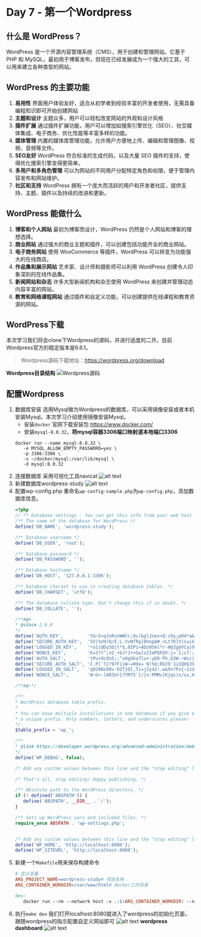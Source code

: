 # Day 7 - 第一个Wordpress

## 什么是 WordPress？
WordPress 是一个开源内容管理系统（CMS），用于创建和管理网站。它基于 PHP 和 MySQL，最初用于博客发布，但现在已经发展成为一个强大的工具，可以用来建立各种类型的网站。

## WordPress 的主要功能
1. **易用性**
界面用户体验友好，适合从初学者到经验丰富的开发者使用，无需具备编程知识即可开始创建网站
2. **主题和设计**
主题众多，用户可以轻松改变网站的外观和设计风格
3. **插件扩展**
通过插件扩展功能，用户可以增加如搜索引擎优化（SEO）、社交媒体集成、电子商务、优化性能等丰富多样的功能。
4. **媒体管理**
内置的媒体库管理功能，允许用户方便地上传、编辑和管理图像、视频、音频等文件。
5. **SEO友好**
WordPress 符合标准的生成代码，以及大量 SEO 插件的支持，使得优化搜索引擎变得更简单。
6. **多用户和多角色管理**
可以为网站的不同用户分配特定角色和权限，便于管理内容发布和网站维护。
7. **社区和支持**
WordPress 拥有一个庞大而活跃的用户和开发者社区，提供支持、主题、插件以及持续的改进和更新。

## WordPress 能做什么
1. **博客和个人网站**
最初为博客而设计，WordPress 仍然是个人网站和博客的理想选择。
2. **商业网站**
通过强大的商业主题和插件，可以创建包括功能齐全的商业网站。
3. **电子商务网站**
使用 WooCommerce 等插件，WordPress 可以转变为功能强大的在线商店。
4. **作品集和展示网站**
艺术家、设计师和摄影师可以利用 WordPress 创建令人印象深刻的在线作品集。
5. **新闻网站和杂志**
许多大型新闻机构和杂志使用 WordPress 来创建并管理动态内容丰富的网站。
6. **教育和网络课程网站**
通过插件和自定义功能，可以创建提供在线课程和教育资源的网站。

## WordPress下载
本次学习我们将会clone下Wordpress的源码，并进行适度的二开。目前Wordpress官方的稳定版本是6.6.1。

> Wordpress源码下载地址：https://wordpress.org/download

**Wordpress目录结构**
![Wordpress源码](./img/image.png)

## 配置Wordpress
1. 数据库安装
   选用Mysql做为Wordpress的数据库，可以采用镜像安装或者本机安装Mysql。本次学习介绍使用镜像安装Mysql。
   - 安装`docker`
   官网下载安装包 https://www.docker.com/
   - 安装`mysql-8.0.32`，**将mysql容器3306端口映射道本地端口3306**
   ```docker
   docker run --name mysql-8.0.32 \
      -e MYSQL_ALLOW_EMPTY_PASSWORD=yes \
      -p 3306:3306 \
      -v ~/docker/mysql:/var/lib/mysql \
      -d mysql:8.0.32
   ```
2. 连接数据库
   采用可视化工具navicat
   ![alt text](./img/image-1.png)
3. 新建数据库wordpress-study
   ![alt text](./img/image-2.png)
4. 配置wp-config.php
   重命名`wp-config-sample.php`为`wp-config.php`，添加数据库信息。
   ```php
   <?php
   // ** Database settings - You can get this info from your web host ** //
   /** The name of the database for WordPress */
   define('DB_NAME', 'wordpress-study');

   /** Database username */
   define('DB_USER', 'root');

   /** Database password */
   define('DB_PASSWORD', '');

   /** Database hostname */
   define('DB_HOST', '127.0.0.1:3306');

   /** Database charset to use in creating database tables. */
   define('DB_CHARSET', 'utf8');

   /** The database collate type. Don't change this if in doubt. */
   define('DB_COLLATE', '');

   /**#@+
   * @since 2.6.0
   */
   define('AUTH_KEY',         'tG~5<qJnRsnWWtc;9c)&glJnex+Q:c9y;pR4*a&!Jd<C_.+ko7)yH!!?H_yt0`C3');
   define('SECURE_AUTH_KEY',  'SV|%U9)Q/E.L-VvNfRg]8Vop@#_<Lt?K]V|suiGk}(2+cUN|JsKU#>x!F23^VX)b');
   define('LOGGED_IN_KEY',    '*o1|@Dy5D|t*$,0IP1<4DzH5ml*r-H@2g@VCa}9CgmLf=!O@`cxAHuy0Cc*lGIM}');
   define('NONCE_KEY',        'K=3?t^;n2_+bJ*J++Gw]x2ImPQF@V:j=`2;c7:;6T*bVW8+n9_YX] |iGdLw0=yB');
   define('AUTH_SALT',        'tPu+9cQ%5;;^o9gGKa7lu+:yD8-Ph,Q3W-~Wsc|c%@?LeU.%`1~9/M6#I;n_EKz!');
   define('SECURE_AUTH_SALT', 'C.P[`Tz?9?F1iW~=H9x= N!hQ;ROJ9`1u1QH$3SJaWirZ`dp7M=`R^n;ouUw,t*/');
   define('LOGGED_IN_SALT',   'q920Nz80v-OZT}Q[,Ti=jZy42!.w&hn?Pv{~2zUQ+o(dmu{@k-5d.fh0mCR:%_~Z');
   define('NONCE_SALT',       'W~G>-]AR3Ur}7YM75`[/}v:PMMv]Kjqs)x/xx,H|QNeFuXl8?5vleb?L,M)||P)Y');

   /**#@-*/

   /**
   * WordPress database table prefix.
   *
   * You can have multiple installations in one database if you give each
   * a unique prefix. Only numbers, letters, and underscores please!
   */
   $table_prefix = 'wp_';

   /**
   * @link https://developer.wordpress.org/advanced-administration/debug/debug-wordpress/
   */
   define('WP_DEBUG', false);

   /* Add any custom values between this line and the "stop editing" line. */

   /* That's all, stop editing! Happy publishing. */

   /** Absolute path to the WordPress directory. */
   if (! defined('ABSPATH')) {
      define('ABSPATH', __DIR__ . '/');
   }

   /** Sets up WordPress vars and included files. */
   require_once ABSPATH . 'wp-settings.php';


   /* Add any custom values between this line and the "stop editing" line. */
   define('WP_HOME', 'http://localhost:8080');
   define('WP_SITEURL', 'http://localhost:8080');

   ```
5. 新建一个`Makefile`用来保存构建命令
   ```Makefile
   # 定义变量
   ARG_PROJECT_NAME=wordpress-study# 项目名称
   ARG_CONTAINER_WORKDIR=/var/www/html# docker工作目录

   dev:
      docker run --rm --network host -v .:$(ARG_CONTAINER_WORKDIR) --name $(ARG_PROJECT_NAME) trafex/php-nginx

   ```
6. 执行`make dev`
   我们打开localhost:8080就进入了wordpress的初始化页面，跟随wordpress的指示配置自定义网站即可
   ![alt text](./img/image-3.png)
   **wordpress dashboard**
   ![alt text](./img/image-4.png)
   